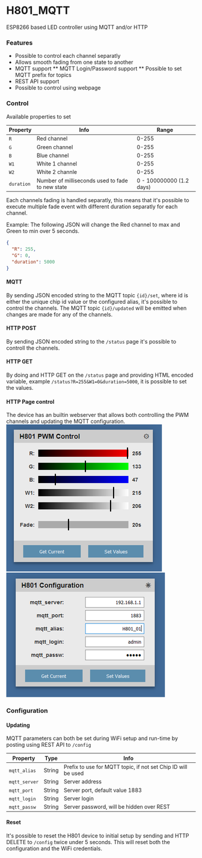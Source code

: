 # H801_MQTT
ESP8266 based LED controller using MQTT and/or HTTP

### Features
* Possible to control each channel separatly
* Allows smooth fading from one state to another
* MQTT support
** MQTT Login/Password support
** Possible to set MQTT prefix for topics
* REST API support
* Possible to control using webpage

### Control
Available properties to set

| Property | Info | Range |
|---|---|---|
| `R` | Red channel | 0-255 |
| `G` | Green channel | 0-255 |
| `B` | Blue channel | 0-255 |
| `W1` | White 1 channel | 0-255 |
| `W2` | White 2 channle | 0-255 |
| `duration` | Number of milliseconds used to fade to new state | 0 - 100000000 (1.2 days) |

Each channels fading is handled separatly, this means that it's possible to execute multiple fade event with different duration separatly for each channel.


Example: The following JSON will change the Red channel to max and Green to min over 5 seconds.
```json
{
  "R": 255,
  "G": 0,
  "duration": 5000
}
```

#### MQTT
By sending JSON encoded string to the MQTT topic `{id}/set`, where id is either the unique chip id value or the configured alias, it's possible to control the channels.
The MQTT topic `{id}/updated` will be emitted when changes are made for any of the channels.

#### HTTP POST
By sending JSON encoded string to the `/status` page it's possible to controll the channels.

#### HTTP GET
By doing and HTTP GET on the `/status` page and providing HTML encoded variable, example `/status?R=255&W1=0&duration=5000`, it is possible to set the values.

#### HTTP Page control
The device has an builtin webserver that allows both controlling the PWM channels and updating the MQTT configuration.
![HTTP Page](./doc/http.png)
![Configuration Page](./doc/config.png)

### Configuration
#### Updating
MQTT parameters can both be set during WiFi setup and run-time by posting using REST API to `/config`

| Property | Type | Info |
|---|---|---|
| `mqtt_alias` | String | Prefix to use for MQTT topic, if not set Chip ID will be used |
| `mqtt_server` | String | Server address |
| `mqtt_port` | String | Server port, default value 1883 |
| `mqtt_login` | String | Server login |
| `mqtt_passw` | String | Server password, will be hidden over REST |


#### Reset
It's possible to reset the H801 device to initial setup by sending and HTTP DELETE to `/config` twice under 5 seconds. This will reset both the configuration and the WiFi credentials.
